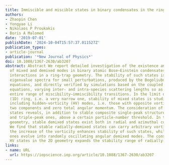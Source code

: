 ```yaml
---
title: Immiscible and miscible states in binary condensates in the ring geometry
authors:
- Zhaopin Chen
- Yongyao Li
- Nikolaos P Proukakis
- Boris A Malomed
date: '2019-07-01'
publishDate: '2024-10-04T15:57:37.011527Z'
publication_types:
- article-journal
publication: '*New Journal of Physics*'
doi: 10.1088/1367-2630/ab3207
abstract: Abstract We report detailed investigation of the existence and stability
  of mixed and demixed modes in binary atomic Bose–Einstein condensates with repulsive
  interactions in a ring-trap geometry. The stability of such states is examined through
  eigenvalue spectra for small perturbations, produced by the Bogoliubov–de Gennes
  equations, and directly verified by simulations based on the coupled Gross–Pitaevskii
  equations, varying inter- and intra-species scattering lengths so as to probe the
  entire range of miscibility–immiscibility transitions. In the limit of the one-dimensional
  (1D) ring, i.e. a very narrow one, stability of mixed states is studied analytically,
  including hidden-vorticity (HV) modes, i.e. those with opposite vorticities of the
  two components and zero total angular momentum. The consideration of demixed 1D
  states reveals, in addition to stable composite single-peak structures, double-
  and triple-peak ones, above a certain particle-number threshold. In the 2D annular
  geometry, stable demixed states exist both in radial and azimuthal configurations.
  We find that stable radially-demixed states can carry arbitrary vorticity and, counter-intuitively,
  the increase of the vorticity enhances stability of such states, while unstable
  ones evolve into randomly oscillating angular demixed modes. The consideration of
  HV states in the 2D geometry expands the stability range of radially-demixed states.
links:
- name: URL
  url: https://iopscience.iop.org/article/10.1088/1367-2630/ab3207
---
```

